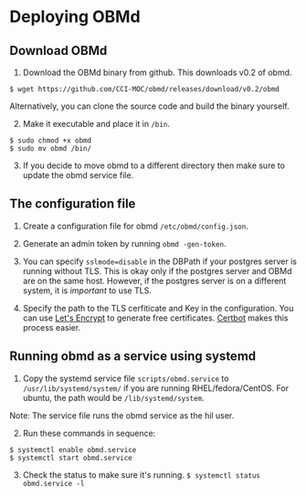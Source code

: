 # Deploying OBMd

## Download OBMd

1. Download the OBMd binary from github. This downloads v0.2 of obmd.

`$ wget https://github.com/CCI-MOC/obmd/releases/download/v0.2/obmd`

Alternatively, you can clone the source code and build the binary yourself.

2. Make it executable and place it in `/bin`.

```
$ sudo chmod +x obmd
$ sudo mv obmd /bin/
```

3. If you decide to move obmd to a different directory then make sure to update
the obmd service file.

## The configuration file

1. Create a configuration file for obmd `/etc/obmd/config.json`.

2. Generate an admin token by running `obmd -gen-token`.

3. You can specify `sslmode=disable` in the DBPath if your postgres server is
running without TLS. This is okay only if the postgres server and OBMd are on
the same host. However, if the postgres server is on a different system, it is
*important* to use TLS.

4. Specify the path to the TLS cerfiticate and Key in the configuration.
You can use [Let's Encrypt](https://letsencrypt.org/)  to generate free certificates.
[Certbot](https://certbot.eff.org/) makes this process easier.

## Running obmd as a service using systemd

1. Copy the systemd service file `scripts/obmd.service` to `/usr/lib/systemd/system/`
if you are running RHEL/fedora/CentOS. For ubuntu, the path
would be `/lib/systemd/system`.

Note: The service file runs the obmd service as the hil user.

2. Run these commands in sequence:

```
$ systemctl enable obmd.service
$ systemctl start obmd.service
```

3. Check the status to make sure it's running.
`$ systemctl status obmd.service -l`

